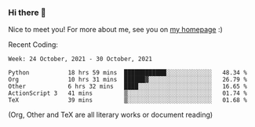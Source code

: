 ### Hi there 👋

Nice to meet you! For more about me, see you on [my homepage](https://jiayipan.me) :)


Recent Coding:
<!--START_SECTION:waka-->
```text
Week: 24 October, 2021 - 30 October, 2021

Python           18 hrs 59 mins  ████████████░░░░░░░░░░░░░   48.34 % 
Org              10 hrs 31 mins  ██████▓░░░░░░░░░░░░░░░░░░   26.79 % 
Other            6 hrs 32 mins   ████░░░░░░░░░░░░░░░░░░░░░   16.65 % 
ActionScript 3   41 mins         ▒░░░░░░░░░░░░░░░░░░░░░░░░   01.74 % 
TeX              39 mins         ▒░░░░░░░░░░░░░░░░░░░░░░░░   01.68 % 
```
<!--END_SECTION:waka-->
(Org, Other and TeX are all literary works or document reading)
